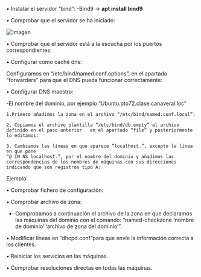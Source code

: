 • Instalar el servidor “bind”:
  -Bind9 -> **apt install bind9**

• Comprobar que el servidor se ha iniciado:

![imagen](https://github.com/user-attachments/assets/e249d26a-7f6f-4f34-a6fc-38dd36bd5e46)

• Comprobar que el servidor está a la escucha por los puertos correspondientes:



• Configurar como caché dns:

Configuramos en “/etc/bind/named.conf.options”, en el apartado “forwarders”     para   que el DNS pueda funcionar correctamente:

• Configurar DNS maestro:

-El nombre del dominio, por ejemplo “Ubuntu.pto72.clase.canaveral.loc”

    1.Primero añadimos la zona en el archivo “/etc/bind/named.conf.local”:

    2. Copiamos el archivo plantilla “/etc/bind/db.empty” al archivo definido en el paso anterior   en el apartado “file” y posteriormente lo editamos:

    3. Cambiamos las líneas en que aparece “localhost.”, excepto la línea en que pone
    “@ IN NS localhost.”, por el nombre del dominio y añadimos las correspondencias de los nombres de máquinas con sus direcciones indicando que son registros tipo A:

Ejemplo:

  • Comprobar fichero de configuración:

  • Comprobar archivo de zona:

  - Comprobamos a continuación el archivo de la zona en que declaramos las máquinas del
dominio con el comando: “named-checkzone ‘nombre de dominio’ ‘archivo de zona del dominio’”.

  • Modificar líneas en “dhcpd.conf”para que envíe la información correcta a los clientes.

  • Reiniciar los servicios en las máquinas.

  • Comprobar resoluciones directas en todas las máquinas.
